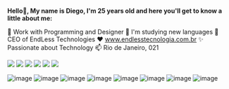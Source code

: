 <b>Hello👋, My name is Diego, I'm 25 years old and here you'll get to know a little about me:</b>

🔭 Work with Programming and Designer
🌱 I'm studying new languages
🚀 CEO of EndLess Technologies
❤️ www.endlesstecnologia.com.br
✨ Passionate about Technology
📫 Rio de Janeiro, 021

<div> 
  <a href="" target="_blank"><img src="https://img.shields.io/badge/YouTube-FF0000?style=for-the-badge&logo=youtube&logoColor=white" target="_blank"></a>
  <a href="https://instagram.com/diegodevofc" target="_blank"><img src="https://img.shields.io/badge/-Instagram-%23E4405F?style=for-the-badge&logo=instagram&logoColor=white" target="_blank"></a>
 	<a href="https://www.twitch.tv/devjocker" target="_blank"><img src="https://img.shields.io/badge/Twitch-9146FF?style=for-the-badge&logo=twitch&logoColor=white" target="_blank"></a>
 <a href="https://discord.gg/w9RumhrAX2" target="_blank"><img src="https://img.shields.io/badge/Discord-7289DA?style=for-the-badge&logo=discord&logoColor=white" target="_blank"></a> 
  <a href = "mailto:diegobritto50@gmail.com"><img src="https://img.shields.io/badge/-Gmail-%23333?style=for-the-badge&logo=gmail&logoColor=white" target="_blank"></a>
  <a href="https://www.linkedin.com/in/diego-b-b462ba135/" target="_blank"><img src="https://img.shields.io/badge/-LinkedIn-%230077B5?style=for-the-badge&logo=linkedin&logoColor=white" target="_blank"></a> 
 
![image](https://github.com/endjocker/endjocker/assets/36162039/20d10131-87ff-4d03-9dfe-78b4a34ec965)
![image](https://github.com/endjocker/endjocker/assets/36162039/f28b1bf5-b373-439e-86d2-08318ac85420)
![image](https://github.com/endjocker/endjocker/assets/36162039/df5af3fb-c95d-4089-8f33-fcc7e661d2dc)
![image](https://github.com/endjocker/endjocker/assets/36162039/e6a2c6fa-3b85-42a0-95e9-a3985d63d6e5)
![image](https://github.com/endjocker/endjocker/assets/36162039/a82cde80-fdfb-45cb-8038-6516c980820f)
![image](https://github.com/endjocker/endjocker/assets/36162039/4a7c9d37-e529-48f3-b1d5-0d13b5b30a7f)
![image](https://github.com/endjocker/endjocker/assets/36162039/02d6ff92-507b-4036-b102-1c959df12265)
![image](https://github.com/endjocker/endjocker/assets/36162039/459c256d-cbfe-4d77-83d3-d3f073cea2ea)



 
</div>
